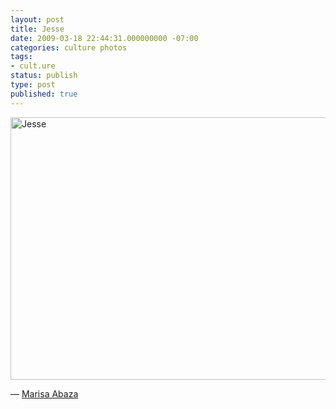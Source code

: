 ```yaml
---
layout: post
title: Jesse
date: 2009-03-18 22:44:31.000000000 -07:00
categories: culture photos
tags:
- cult.ure
status: publish
type: post
published: true
---
```

<a data-flickr-embed="true" href="https://www.flickr.com/photos/marisabaz/3051550908/in/photolist-5DDZLG" title="Jesse"><img src="https://farm4.staticflickr.com/3240/3051550908_d420933f4e_z.jpg?zz=1" width="640" height="420" alt="Jesse"></a>

&mdash; [Marisa Abaza](http://flickr.com/photos/marisabaz)
